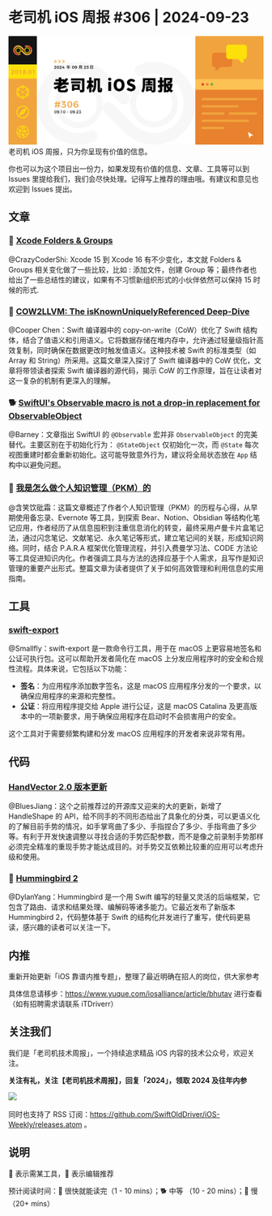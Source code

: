 # 老司机 iOS 周报 #306 | 2024-09-23

![ios-weekly](https://github.com/SwiftOldDriver/iOS-Weekly/blob/master/assets/weekly-header/306.jpg?raw=true)
老司机 iOS 周报，只为你呈现有价值的信息。

你也可以为这个项目出一份力，如果发现有价值的信息、文章、工具等可以到 Issues 里提给我们，我们会尽快处理。记得写上推荐的理由哦。有建议和意见也欢迎到 Issues 提出。

## 文章

### 🐢 [Xcode Folders & Groups](https://troz.net/post/2024/xcode_folders_groups/)

@CrazyCoderShi: Xcode 15 到 Xcode 16 有不少变化，本文就 Folders & Groups 相关变化做了一些比较，比如 : 添加文件，创建 Group 等；最终作者也给出了一些总结性的建议，如果有不习惯新组织形式的小伙伴依然可以保持 15 时候的形式.

### 🐢 [COW2LLVM: The isKnownUniquelyReferenced Deep-Dive](https://jacobbartlett.substack.com/p/cow2llvm-the-isknownuniquelyreferenced)

@Cooper Chen：Swift 编译器中的 copy-on-write（CoW）优化了 Swift 结构体，结合了值语义和引用语义。它将数据存储在堆内存中，允许通过轻量级指针高效复制，同时确保在数据更改时触发值语义。这种技术被 Swift 的标准类型（如 Array 和 String）所采用。这篇文章深入探讨了 Swift 编译器中的 CoW 优化，文章将带领读者探索 Swift 编译器的源代码，揭示 CoW 的工作原理，旨在让读者对这一复杂的机制有更深入的理解。

### 🐕 [SwiftUI's Observable macro is not a drop-in replacement for ObservableObject](https://www.jessesquires.com/blog/2024/09/09/swift-observable-macro/)

@Barney：文章指出 SwiftUI 的 `@Observable` 宏并非 `ObservableObject` 的完美替代。主要区别在于初始化行为： `@StateObject` 仅初始化一次，而 `@State` 每次视图重建时都会重新初始化。这可能导致意外行为，建议将全局状态放在 `App` 结构中以避免问题。

### 🐢 [我是怎么做个人知识管理（PKM）的](https://starming.com/2024/09/12/my-pkm/)

@含笑饮砒霜：这篇文章概述了作者个人知识管理（PKM）的历程与心得，从早期使用备忘录、Evernote 等工具，到探索 Bear、Notion、Obsidian 等结构化笔记应用，作者经历了从信息囤积到注重信息消化的转变，最终采用卢曼卡片盒笔记法，通过闪念笔记、文献笔记、永久笔记等形式，建立笔记间的关联，形成知识网络。同时，结合 P.A.R.A 框架优化管理流程，并引入费曼学习法、CODE 方法论等工具促进知识内化。作者强调工具与方法的选择应基于个人需求，且写作是知识管理的重要产出形式。整篇文章为读者提供了关于如何高效管理和利用信息的实用指南。

## 工具

### [swift-export](https://swiftpackageindex.com/franklefebvre/swift-export)

@Smallfly：swift-export 是一款命令行工具，用于在 macOS 上更容易地签名和公证可执行包。这可以帮助开发者简化在 macOS 上分发应用程序时的安全和合规性流程。具体来说，它包括以下功能：

- **签名**：为应用程序添加数字签名，这是 macOS 应用程序分发的一个要求，以确保应用程序的来源和完整性。
- **公证**：将应用程序提交给 Apple 进行公证，这是 macOS Catalina 及更高版本中的一项新要求，用于确保应用程序在启动时不会损害用户的安全。

这个工具对于需要频繁构建和分发 macOS 应用程序的开发者来说非常有用。

## 代码

### [HandVector 2.0 版本更新](https://juejin.cn/post/7408086889591390262)

@BluesJiang：这个之前推荐过的开源库又迎来的大的更新，新增了 HandleShape 的 API，给不同手的不同形态给出了具象化的分类，可以更语义化的了解目前手势的情况，如手掌弯曲了多少、手指捏合了多少、手指弯曲了多少等。有利于开发快速调整以寻找合适的手势匹配参数，而不是像之前录制手势那样必须完全精准的重现手势才能达成目的。对手势交互依赖比较重的应用可以考虑升级和使用。

### 🐎 [Hummingbird 2](https://forums.swift.org/t/hummingbird-2/74535)

@DylanYang：Hummingbird 是一个用 Swift 编写的轻量又灵活的后端框架，它包含了路由、请求和结果处理、编解码等诸多能力。它最近发布了新版本 Hummingbird 2，代码整体基于 Swift 的结构化并发进行了重写，使代码更易读，感兴趣的读者可以关注一下。

## 内推

重新开始更新「iOS 靠谱内推专题」，整理了最近明确在招人的岗位，供大家参考

具体信息请移步：https://www.yuque.com/iosalliance/article/bhutav 进行查看（如有招聘需求请联系 iTDriverr）

## 关注我们

我们是「老司机技术周报」，一个持续追求精品 iOS 内容的技术公众号，欢迎关注。

**关注有礼，关注【老司机技术周报】，回复「2024」，领取 2024 及往年内参**

![](https://github.com/SwiftOldDriver/iOS-Weekly/blob/master/assets/qrcode_for_wechat.jpg?raw=true)

同时也支持了 RSS 订阅：https://github.com/SwiftOldDriver/iOS-Weekly/releases.atom 。

## 说明

🚧 表示需某工具，🌟 表示编辑推荐

预计阅读时间：🐎 很快就能读完（1 - 10 mins）；🐕 中等 （10 - 20 mins）；🐢 慢（20+ mins）
